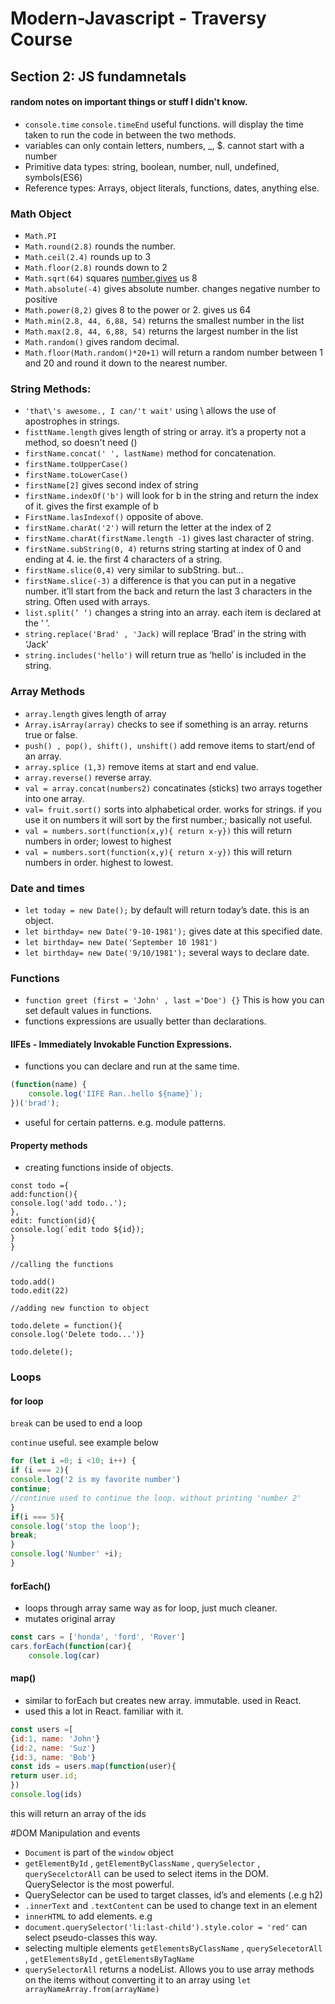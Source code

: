 # Modern-Javascript - Traversy Course

## Section 2: JS fundamnetals
#### random notes on important things or stuff I didn't know.

- `console.time`  `console.timeEnd` useful functions. will display the time taken to run the code in between the two methods.
- variables can only contain letters, numbers, _, $. cannot start with a number
- Primitive data types: string, boolean, number, null, undefined, symbols(ES6)
- Reference types: Arrays, object literals, functions, dates, anything else.

### Math Object

- `Math.PI`
- `Math.round(2.8)` rounds the number.
- `Math.ceil(2.4)` rounds up to 3
- `Math.floor(2.8)` rounds down to 2
- `Math.sqrt(64)` squares [number.gives](http://number.gives) us 8
- `Math.absolute(-4)` gives absolute number. changes negative number to positive
- `Math.power(8,2)` gives 8 to the power or 2. gives us 64
- `Math.min(2.8, 44, 6,88, 54)` returns the smallest number in the list
- `Math.max(2.8, 44, 6,88, 54)` returns the largest number in the list
- `Math.random()` gives random decimal.
- `Math.floor(Math.random()*20+1)`  will return a random number between 1 and 20 and round it down to the nearest number.

### String Methods:

- `'that\'s awesome., I can/'t wait'`  using \ allows the use of apostrophes in strings.
- `fisttName.length` gives length of string or array. it’s a property not a method, so doesn't need ()
- `firstName.concat(' ', lastName)` method for concatenation.
- `firstName.toUpperCase()`
- `firstName.toLowerCase()`
- `firstName[2]` gives second index of string
- `firstName.indexOf('b')` will look for b in the string and return the index of it. gives the first example of b
- `FirstName.lasIndexof()` opposite of above.
- `firstName.charAt('2')` will return the letter at the index of 2
- `firstName.charAt(firstName.length -1)` gives last character of string.
- `firstName.subString(0, 4)` returns string starting at index of 0 and ending at 4. ie. the first 4 characters of a string.
- `firstName.slice(0,4)` very similar to subString.  but…
- `firstName.slice(-3)` a difference is that you can put in a negative number. it’ll start from the back and return the last 3 characters in the string.  Often used with arrays.
- `list.split(’ ‘)` changes a string into an array. each item is declared at the ‘ ‘.
- `string.replace('Brad' , 'Jack)` will replace ‘Brad’ in the string with ‘Jack’
- `string.includes('hello')` will return true as ‘hello’ is included in the string.

### Array Methods

- `array.length` gives length of array
- `Array.isArray(array)` checks to see if something is an array. returns true or false.
- `push() , pop(), shift(), unshift()` add remove items to start/end of an array.
- `array.splice (1,3)` remove items at start and end value.
- `array.reverse()` reverse array.
- `val = array.concat(numbers2)` concatinates (sticks) two arrays together into one array.
- `val= fruit.sort()` sorts into alphabetical order. works for strings. if you use it on numbers it will sort by the first number.; basically not useful.
- `val = numbers.sort(function(x,y){ return x-y})` this will return numbers in order; lowest to highest
- `val = numbers.sort(function(x,y){ return x-y})` this will return numbers in order. highest to lowest.

### Date and times

- `let today = new Date();` by default will return today’s date. this is an object.
- `let birthday= new Date('9-10-1981');` gives date at this specified date.
- `let birthday= new Date('September 10 1981')`
- `let birthday= new Date('9/10/1981');` several ways to declare date.

### Functions

- `function greet (first = 'John' , last ='Doe') {}` This is how you can set default values in functions.
- functions expressions are usually better than declarations.

#### IIFEs - Immediately Invokable Function Expressions.

- functions you can declare and run at the same time.

```jsx
(function(name) {
	console.log('IIFE Ran..hello ${name}`);
})('brad');
```

- useful for certain patterns. e.g. module patterns.

#### Property methods

- creating functions inside of objects.
```
const todo ={
add:function(){
console.log('add todo..');
},
edit: function(id){
console.log(`edit todo ${id});
}
}

//calling the functions

todo.add()
todo.edit(22)

//adding new function to object

todo.delete = function(){
console.log('Delete todo...')}

todo.delete();
```
### Loops

#### for loop

 `break` can be used to end a loop 

`continue` useful. see example below

```jsx
for (let i =0; i <10; i++) {
if (i === 2){
console.log('2 is my favorite number')
continue;
//continue used to continue the loop. without printing 'number 2'
}
if(i === 5){
console.log('stop the loop');
break;
}
console.log('Number' +i);
}

```

#### forEach()

- loops through array same way as for loop, just much cleaner.
- mutates original array

```jsx
const cars = ['honda', 'ford', 'Rover']
cars.forEach(function(car){
	console.log(car)
```

#### map()

- similar to forEach but creates new array. immutable. used in React.
- used this a lot in React. familiar with it.

```jsx
const users =[
{id:1, name: 'John'}
{id:2, name: 'Suz'}
{id:3, name: 'Bob'}
const ids = users.map(function(user){
return user.id;
})
console.log(ids)
```

this will return an array of the ids

#DOM Manipulation and events

- `Document` is part of the `window` object
- `getElementById` , `getElementByClassName` , `querySelector` , `querySecelctorAll` can be used to select items in the DOM. QuerySelector is the most powerful.
- QuerySelector can be used to target classes, id’s and elements (.e.g h2)
- `.innerText` and `.textContent` can be used to change text in an element
- `innerHTML` to add elements. e.g <span>
- `document.querySelector('li:last-child').style.color = 'red'` can select pseudo-classes this way.
- selecting multiple elements `getElementsByClassName` , `querySelecetorAll` , `getElementsById` , `getElementsByTagName`
- `querySelectorAll` returns a nodeList.  Allows you to use array methods on the items without converting it to an array using `let arrayNameArray.from(arrayName)`
